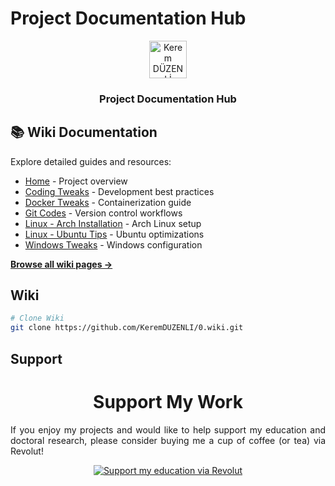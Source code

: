 # Project Documentation Hub

<!-- Variables Section -->
[//]: # (===== URL VARIABLES =====)
[wiki-home]: https://github.com/KeremDUZENLI/0/wiki
[wiki-coding]: https://github.com/KeremDUZENLI/0/wiki/Coding
[wiki-docker]: https://github.com/KeremDUZENLI/0/wiki/Docker
[wiki-git]: https://github.com/KeremDUZENLI/0/wiki/Git
[wiki-arch]: https://github.com/KeremDUZENLI/0/wiki/OS_Linux_Arch
[wiki-ubuntu]: https://github.com/KeremDUZENLI/0/wiki/OS_Linux_Ubuntu
[wiki-windows]: https://github.com/KeremDUZENLI/0/wiki/OS_Windows
[logo]: https://raw.githubusercontent.com/KeremDUZENLI/0/main/logo.png
[my-website]: https://keremduzenli.wordpress.com/

<div align="center">
  <a href="[my-website]" target="_blank" rel="noopener">
    <img src="[logo]" alt="Kerem DÜZENLİ" height="60">
  </a>
  
  <h3>Project Documentation Hub</h3>
</div>

## 📚 Wiki Documentation
Explore detailed guides and resources:

- [Home][wiki-home] - Project overview
- [Coding Tweaks][wiki-coding] - Development best practices
- [Docker Tweaks][wiki-docker] - Containerization guide
- [Git Codes][wiki-git] - Version control workflows
- [Linux - Arch Installation][wiki-arch] - Arch Linux setup
- [Linux - Ubuntu Tips][wiki-ubuntu] - Ubuntu optimizations
- [Windows Tweaks][wiki-windows] - Windows configuration

[**Browse all wiki pages →**][wiki-home]

## Wiki

```bash
# Clone Wiki
git clone https://github.com/KeremDUZENLI/0.wiki.git
```

## Support
<div align="center" style="display: block">
  <h1>Support My Work</h1>
  <p align="justify">If you enjoy my projects and would like to help support my education and doctoral research, please consider buying me a cup of coffee (or tea) via Revolut!</p>
  <a href="https://revolut.me/krmdznl" target="_blank">
    <img src="https://img.shields.io/badge/Support%20My%20Projects-Donate%20via%20Revolut-orange?style=for-the-badge" alt="Support my education via Revolut" />
  </a>
</div>
